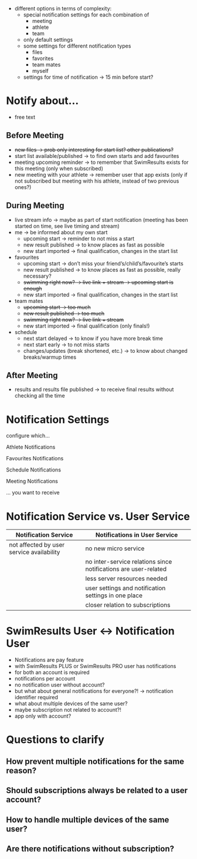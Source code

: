 - different options in terms of complexity:
    - special notification settings for each combination of
        - meeting
        - athlete
        - team
    - only default settings
    - some settings for different notification types
        - files
        - favorites
        - team mates
        - myself
    - settings for time of notification → 15 min before start?

# Notify about…

- free text

## Before Meeting

- ~~new files → prob only interesting for start list? other publications?~~
- start list available/published → to find own starts and add favourites
- meeting upcoming reminder → to remember that SwimResults exists for this meeting (only when subscribed)
- new meeting with your athlete → remember user that app exists (only if not subscribed but meeting with his athlete, instead of two previous ones?)

## During Meeting

- live stream info → maybe as part of start notification (meeting has been started on time, see live timing and stream)
- me → be informed about my own start
    - upcoming start → reminder to not miss a start
    - new result published → to know places as fast as possible
    - new start imported → final qualification, changes in the start list
- favourites
    - upcoming start → don’t miss your friend’s/child’s/favourite’s starts
    - new result published → to know places as fast as possible, really necessary?
    - ~~swimming right now? → live link + stream → upcoming start is enough~~
    - new start imported → final qualification, changes in the start list
- team mates
    - ~~upcoming start → too much~~
    - ~~new result published → too much~~
    - ~~swimming right now? → live link + stream~~
    - new start imported → final qualification (only finals!)
- schedule
    - next start delayed → to know if you have more break time
    - next start early → to not miss starts
    - changes/updates (break shortened, etc.) → to know about changed breaks/warmup times

## After Meeting

- results and results file published → to receive final results without checking all the time

# Notification Settings

configure which…

Athlete Notifications

Favourites Notifications

Schedule Notifications

Meeting Notifications

… you want to receive

# Notification Service vs. User Service

| Notification Service | Notifications in User Service |
| --- | --- |
| not affected by user service availability | no new micro service |
|  | no inter-service relations since notifications are user-related |
|  | less server resources needed |
|  | user settings and notification settings in one place |
|  | closer relation to subscriptions |

# SwimResults User ↔ Notification User

- Notifications are pay feature
- with SwimResults PLUS or SwimResults PRO user has notifications
- for both an account is required
- notifications per account
- no notification user without account?
- but what about general notifications for everyone?! → notification identifier required
- what about multiple devices of the same user?
- maybe subscription not related to account?!
- app only with account?

# Questions to clarify

## How prevent multiple notifications for the same reason?

## Should subscriptions always be related to a user account?

## How to handle multiple devices of the same user?

## Are there notifications without subscription?